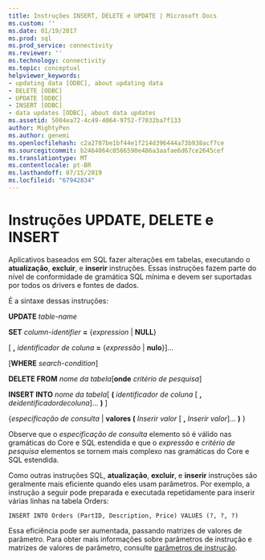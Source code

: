 ```yaml
---
title: Instruções INSERT, DELETE e UPDATE | Microsoft Docs
ms.custom: ''
ms.date: 01/19/2017
ms.prod: sql
ms.prod_service: connectivity
ms.reviewer: ''
ms.technology: connectivity
ms.topic: conceptual
helpviewer_keywords:
- updating data [ODBC], about updating data
- DELETE [ODBC]
- UPDATE [ODBC]
- INSERT [ODBC]
- data updates [ODBC], about data updates
ms.assetid: 5004ea72-4c49-4064-9752-f7032ba7f133
author: MightyPen
ms.author: genemi
ms.openlocfilehash: c2a2787be1bf44e1f214d396444a73b938acf7ce
ms.sourcegitcommit: b2464064c0566590e486a3aafae6d67ce2645cef
ms.translationtype: MT
ms.contentlocale: pt-BR
ms.lasthandoff: 07/15/2019
ms.locfileid: "67942834"
---
```

# <a name="update-delete-and-insert-statements"></a>Instruções UPDATE, DELETE e INSERT
Aplicativos baseados em SQL fazer alterações em tabelas, executando o **atualização**, **excluir**, e **inserir** instruções. Essas instruções fazem parte do nível de conformidade de gramática SQL mínima e devem ser suportadas por todos os drivers e fontes de dados.  
  
 É a sintaxe dessas instruções:  
  
 **UPDATE** _table-name_  
  
 **SET** _column-identifier_ **=** {*expression* &#124; **NULL**}  
  
 [ **,** _identificador de coluna_ **=** {*expressão* &#124; **nulo**}]...  
  
 [**WHERE** _search-condition_]  
  
 **DELETE FROM** _nome da tabela_[**onde** _critério de pesquisa_]  
  
 **INSERT INTO** _nome da tabela_[ **(** _identificador de coluna_ [ **,** _deidentificadordecoluna_]... **)** ]  
  
 {*especificação de consulta* &#124; **valores (** _Inserir valor_ [ **,** _Inserir valor_]... **)** }  
  
 Observe que o *especificação de consulta* elemento só é válido nas gramáticas do Core e SQL estendida e que o *expressão* e *critério de pesquisa* elementos se tornem mais complexo nas gramáticas do Core e SQL estendida.  
  
 Como outras instruções SQL, **atualização**, **excluir**, e **inserir** instruções são geralmente mais eficiente quando eles usam parâmetros. Por exemplo, a instrução a seguir pode preparada e executada repetidamente para inserir várias linhas na tabela Orders:  
  
```  
INSERT INTO Orders (PartID, Description, Price) VALUES (?, ?, ?)  
```  
  
 Essa eficiência pode ser aumentada, passando matrizes de valores de parâmetro. Para obter mais informações sobre parâmetros de instrução e matrizes de valores de parâmetro, consulte [parâmetros de instrução](../../../odbc/reference/develop-app/statement-parameters.md).
